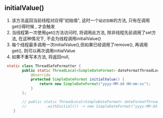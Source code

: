 ## initialValue()

1. 该方法返回当前线程对应得"初始值", 这时一个`延迟加载`的方法, 只有在调用get()得时候 , 才会触发
2. 当线程第一次使用get()方法访问时, 将调用此方法, 除非线程先前调用了set方法, 在这种情况下, 不会为线程调用initialValue()
3. 每个线程最多调用一次initialValue(),但如果已经调用了remove(), 再调用get(), 则可以再次调用initialValue
4. 如果不重写本方法, 将返回null, 

```java
 static class ThreadSafeFormatter {
        public static ThreadLocal<SimpleDateFormat> dateFormatThreadLocal = new ThreadLocal<SimpleDateFormat>() {
            @Override
            protected SimpleDateFormat initialValue() {
                return new SimpleDateFormat("yyyy-MM-dd HH:mm:ss");
            }
        };

        // public static ThreadLocal<SimpleDateFormat> dateFormatThreadLocal2 = ThreadLocal
        //         .withInitial(() -> new SimpleDateFormat("yyyy-MM-dd HH:mm:ss"));
    }
```

